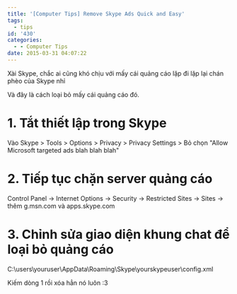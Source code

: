```yaml
---
title: '[Computer Tips] Remove Skype Ads Quick and Easy'
tags:
  - tips
id: '430'
categories:
  - - Computer Tips
date: 2015-03-31 04:07:22
---
```


Xài Skype, chắc ai cũng khó chịu với mấy cái quảng cáo lặp đi lặp lại chán phèo của Skype nhỉ

Và đây là cách loại bỏ mấy cái quảng cáo đó.
<!-- more -->
# 1\. Tắt thiết lập trong Skype

Vào Skype > Tools > Options > Privacy > Privacy Settings > Bỏ chọn "Allow Microsoft targeted ads blah blah blah"

# 2\. Tiếp tục chặn server quảng cáo

Control Panel -> Internet Options -> Security -> Restricted Sites -> Sites -> thêm g.msn.com và apps.skype.com

# 3\. Chỉnh sửa giao diện khung chat để loại bỏ quảng cáo

C:\\users\\youruser\\AppData\\Roaming\\Skype\\yourskypeuser\\config.xml

Kiếm dòng <AdvertPlaceholder>1</AdvertPlaceholder> rồi xóa hẳn nó luôn :3